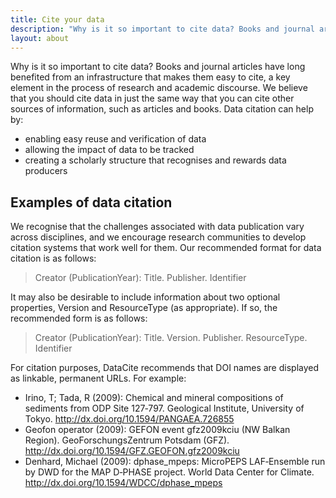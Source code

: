 ```yaml
---
title: Cite your data
description: "Why is it so important to cite data? Books and journal articles have long benefited from an infrastructure that makes them easy to cite, a key element in the process of research and academic discourse."
layout: about
---
```


Why is it so important to cite data? Books and journal articles have long benefited from an infrastructure that makes them easy to cite, a key element in the process of research and academic discourse. We believe that you should cite data in just the same way that you can cite other sources of information, such as articles and books. Data citation can help by:

* enabling easy reuse and verification of data
* allowing the impact of data to be tracked
* creating a scholarly structure that recognises and rewards data producers

## Examples of data citation

We recognise that the challenges associated with data publication vary across disciplines, and we encourage research communities to develop citation systems that work well for them. Our recommended format for data citation is as follows:

> Creator (PublicationYear): Title. Publisher. Identifier

It may also be desirable to include information about two optional properties, Version and  ResourceType (as appropriate). If so, the recommended form is as follows:

> Creator (PublicationYear): Title. Version. Publisher.  ResourceType. Identifier

For citation purposes, DataCite recommends that DOI names are displayed as linkable, permanent URLs. For example:

* Irino, T; Tada, R (2009): Chemical and mineral compositions of sediments from ODP Site 127‐797. Geological Institute, University of
  Tokyo. http://dx.doi.org/10.1594/PANGAEA.726855
* Geofon operator (2009): GEFON event gfz2009kciu (NW Balkan Region). GeoForschungsZentrum Potsdam
 (GFZ). http://dx.doi.org/10.1594/GFZ.GEOFON.gfz2009kciu
* Denhard, Michael (2009): dphase_mpeps: MicroPEPS LAF‐Ensemble run by DWD for the MAP D‐PHASE project. World Data Center for
  Climate. http://dx.doi.org/10.1594/WDCC/dphase_mpeps
